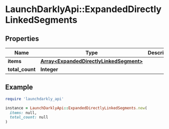 # LaunchDarklyApi::ExpandedDirectlyLinkedSegments

## Properties

| Name | Type | Description | Notes |
| ---- | ---- | ----------- | ----- |
| **items** | [**Array&lt;ExpandedDirectlyLinkedSegment&gt;**](ExpandedDirectlyLinkedSegment.md) |  |  |
| **total_count** | **Integer** |  |  |

## Example

```ruby
require 'launchdarkly_api'

instance = LaunchDarklyApi::ExpandedDirectlyLinkedSegments.new(
  items: null,
  total_count: null
)
```

